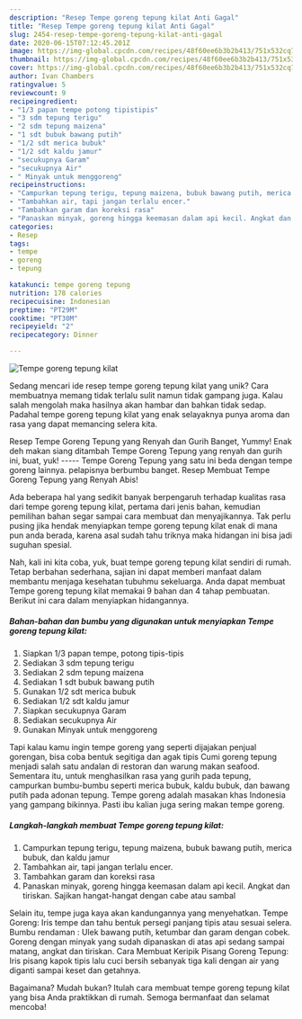 ```yaml
---
description: "Resep Tempe goreng tepung kilat Anti Gagal"
title: "Resep Tempe goreng tepung kilat Anti Gagal"
slug: 2454-resep-tempe-goreng-tepung-kilat-anti-gagal
date: 2020-06-15T07:12:45.201Z
image: https://img-global.cpcdn.com/recipes/48f60ee6b3b2b413/751x532cq70/tempe-goreng-tepung-kilat-foto-resep-utama.jpg
thumbnail: https://img-global.cpcdn.com/recipes/48f60ee6b3b2b413/751x532cq70/tempe-goreng-tepung-kilat-foto-resep-utama.jpg
cover: https://img-global.cpcdn.com/recipes/48f60ee6b3b2b413/751x532cq70/tempe-goreng-tepung-kilat-foto-resep-utama.jpg
author: Ivan Chambers
ratingvalue: 5
reviewcount: 9
recipeingredient:
- "1/3 papan tempe potong tipistipis"
- "3 sdm tepung terigu"
- "2 sdm tepung maizena"
- "1 sdt bubuk bawang putih"
- "1/2 sdt merica bubuk"
- "1/2 sdt kaldu jamur"
- "secukupnya Garam"
- "secukupnya Air"
- " Minyak untuk menggoreng"
recipeinstructions:
- "Campurkan tepung terigu, tepung maizena, bubuk bawang putih, merica bubuk, dan kaldu jamur"
- "Tambahkan air, tapi jangan terlalu encer."
- "Tambahkan garam dan koreksi rasa"
- "Panaskan minyak, goreng hingga keemasan dalam api kecil. Angkat dan tiriskan. Sajikan hangat-hangat dengan cabe atau sambal"
categories:
- Resep
tags:
- tempe
- goreng
- tepung

katakunci: tempe goreng tepung 
nutrition: 178 calories
recipecuisine: Indonesian
preptime: "PT29M"
cooktime: "PT30M"
recipeyield: "2"
recipecategory: Dinner

---
```



![Tempe goreng tepung kilat](https://img-global.cpcdn.com/recipes/48f60ee6b3b2b413/751x532cq70/tempe-goreng-tepung-kilat-foto-resep-utama.jpg)

Sedang mencari ide resep tempe goreng tepung kilat yang unik? Cara membuatnya memang tidak terlalu sulit namun tidak gampang juga. Kalau salah mengolah maka hasilnya akan hambar dan bahkan tidak sedap. Padahal tempe goreng tepung kilat yang enak selayaknya punya aroma dan rasa yang dapat memancing selera kita.

Resep Tempe Goreng Tepung yang Renyah dan Gurih Banget, Yummy! Enak deh makan siang ditambah Tempe Goreng Tepung yang renyah dan gurih ini, buat, yuk! ----- Tempe Goreng Tepung yang satu ini beda dengan tempe goreng lainnya. pelapisnya berbumbu banget. Resep Membuat Tempe Goreng Tepung yang Renyah Abis!

Ada beberapa hal yang sedikit banyak berpengaruh terhadap kualitas rasa dari tempe goreng tepung kilat, pertama dari jenis bahan, kemudian pemilihan bahan segar sampai cara membuat dan menyajikannya. Tak perlu pusing jika hendak menyiapkan tempe goreng tepung kilat enak di mana pun anda berada, karena asal sudah tahu triknya maka hidangan ini bisa jadi suguhan spesial.


Nah, kali ini kita coba, yuk, buat tempe goreng tepung kilat sendiri di rumah. Tetap berbahan sederhana, sajian ini dapat memberi manfaat dalam membantu menjaga kesehatan tubuhmu sekeluarga. Anda dapat membuat Tempe goreng tepung kilat memakai 9 bahan dan 4 tahap pembuatan. Berikut ini cara dalam menyiapkan hidangannya.

<!--inarticleads1-->

##### Bahan-bahan dan bumbu yang digunakan untuk menyiapkan Tempe goreng tepung kilat:

1. Siapkan 1/3 papan tempe, potong tipis-tipis
1. Sediakan 3 sdm tepung terigu
1. Sediakan 2 sdm tepung maizena
1. Sediakan 1 sdt bubuk bawang putih
1. Gunakan 1/2 sdt merica bubuk
1. Sediakan 1/2 sdt kaldu jamur
1. Siapkan secukupnya Garam
1. Sediakan secukupnya Air
1. Gunakan  Minyak untuk menggoreng


Tapi kalau kamu ingin tempe goreng yang seperti dijajakan penjual gorengan, bisa coba bentuk segitiga dan agak tipis Cumi goreng tepung menjadi salah satu andalan di restoran dan warung makan seafood. Sementara itu, untuk menghasilkan rasa yang gurih pada tepung, campurkan bumbu-bumbu seperti merica bubuk, kaldu bubuk, dan bawang putih pada adonan tepung. Tempe goreng adalah masakan khas Indonesia yang gampang bikinnya. Pasti ibu kalian juga sering makan tempe goreng. 

<!--inarticleads2-->

##### Langkah-langkah membuat Tempe goreng tepung kilat:

1. Campurkan tepung terigu, tepung maizena, bubuk bawang putih, merica bubuk, dan kaldu jamur
1. Tambahkan air, tapi jangan terlalu encer.
1. Tambahkan garam dan koreksi rasa
1. Panaskan minyak, goreng hingga keemasan dalam api kecil. Angkat dan tiriskan. Sajikan hangat-hangat dengan cabe atau sambal


Selain itu, tempe juga kaya akan kandungannya yang menyehatkan. Tempe Goreng: Iris tempe dan tahu bentuk persegi panjang tipis atau sesuai selera. Bumbu rendaman : Ulek bawang putih, ketumbar dan garam dengan cobek. Goreng dengan minyak yang sudah dipanaskan di atas api sedang sampai matang, angkat dan tiriskan. Cara Membuat Keripik Pisang Goreng Tepung: Iris pisang kapok tipis lalu cuci bersih sebanyak tiga kali dengan air yang diganti sampai keset dan getahnya. 

Bagaimana? Mudah bukan? Itulah cara membuat tempe goreng tepung kilat yang bisa Anda praktikkan di rumah. Semoga bermanfaat dan selamat mencoba!
